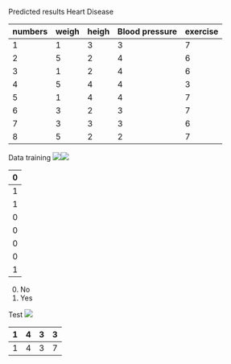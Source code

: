 Predicted results Heart Disease

|**numbers**|**weigh**|**heigh**|**Blood pressure**|**exercise**|
| :- | :- | :- | :- | :- |
|1|1|3|3|7|
|2|5|2|4|6|
|3|1|2|4|6|
|4|5|4|4|3|
|5|1|4|4|7|
|6|3|2|3|7|
|7|3|3|3|6|
|8|5|2|2|7|


Data training
![](Aspose.Words.4259f617-7381-4937-bedb-0660c59efd16.001.png)![](Aspose.Words.4259f617-7381-4937-bedb-0660c59efd16.002.png)


|0|
| :- |
|1|
|1|
|0|
|0|
|0|
|0|
|1|

0. No
0. Yes

Test
![](Aspose.Words.4259f617-7381-4937-bedb-0660c59efd16.003.png)

|1|4|3|3|
| :- | :- | :- | :- |
|1|4|3|7|

